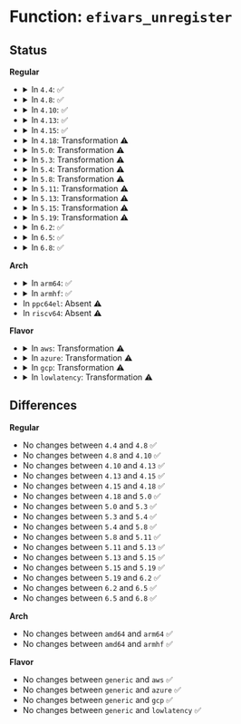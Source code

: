 # Function: <code>efivars_unregister</code>

## Status
<b>Regular</b>
<ul>
<li>
<details>
<summary>In <code>4.4</code>: ✅</summary>

```c
int efivars_unregister(struct efivars *efivars);
```

**Collision:** Unique Global

**Inline:** No

**Transformation:** False

**Instances:**

```
In drivers/firmware/efi/vars.c (ffffffff816d0ed0)
Location: drivers/firmware/efi/vars.c:1141
Inline: False
```
**Symbols:**

```
ffffffff816d0ed0-ffffffff816d0f10: efivars_unregister (STB_GLOBAL)
```
</details>
</li>
<li>
<details>
<summary>In <code>4.8</code>: ✅</summary>

```c
int efivars_unregister(struct efivars *efivars);
```

**Collision:** Unique Global

**Inline:** No

**Transformation:** False

**Instances:**

```
In drivers/firmware/efi/vars.c (ffffffff817340e0)
Location: drivers/firmware/efi/vars.c:1132
Inline: False
```
**Symbols:**

```
ffffffff817340e0-ffffffff81734120: efivars_unregister (STB_GLOBAL)
```
</details>
</li>
<li>
<details>
<summary>In <code>4.10</code>: ✅</summary>

```c
int efivars_unregister(struct efivars *efivars);
```

**Collision:** Unique Global

**Inline:** No

**Transformation:** False

**Instances:**

```
In drivers/firmware/efi/vars.c (ffffffff81767270)
Location: drivers/firmware/efi/vars.c:1161
Inline: False
```
**Symbols:**

```
ffffffff81767270-ffffffff817672ed: efivars_unregister (STB_GLOBAL)
```
</details>
</li>
<li>
<details>
<summary>In <code>4.13</code>: ✅</summary>

```c
int efivars_unregister(struct efivars *efivars);
```

**Collision:** Unique Global

**Inline:** No

**Transformation:** False

**Instances:**

```
In drivers/firmware/efi/vars.c (ffffffff81785b50)
Location: drivers/firmware/efi/vars.c:1161
Inline: False
```
**Symbols:**

```
ffffffff81785b50-ffffffff81785bcd: efivars_unregister (STB_GLOBAL)
```
</details>
</li>
<li>
<details>
<summary>In <code>4.15</code>: ✅</summary>

```c
int efivars_unregister(struct efivars *efivars);
```

**Collision:** Unique Global

**Inline:** No

**Transformation:** False

**Instances:**

```
In drivers/firmware/efi/vars.c (ffffffff817fbf90)
Location: drivers/firmware/efi/vars.c:1161
Inline: False
```
**Symbols:**

```
ffffffff817fbf90-ffffffff817fc00d: efivars_unregister (STB_GLOBAL)
```
</details>
</li>
<li>
<details>
<summary>In <code>4.18</code>: Transformation ⚠️</summary>

```c
int efivars_unregister(struct efivars *efivars);
```

**Collision:** Unique Global

**Inline:** No

**Transformation:** True

**Instances:**

```
In drivers/firmware/efi/vars.c (0)
Location: drivers/firmware/efi/vars.c:1161
Inline: False
Direct callers:
  - drivers/firmware/efi/efi.c:efisubsys_init
```
**Symbols:**

```
ffffffff81846685-ffffffff818466b7: efivars_unregister.cold.13 (STB_LOCAL)
ffffffff818454c0-ffffffff81845519: efivars_unregister (STB_GLOBAL)
```
</details>
</li>
<li>
<details>
<summary>In <code>5.0</code>: Transformation ⚠️</summary>

```c
int efivars_unregister(struct efivars *efivars);
```

**Collision:** Unique Global

**Inline:** No

**Transformation:** True

**Instances:**

```
In drivers/firmware/efi/vars.c (0)
Location: drivers/firmware/efi/vars.c:1218
Inline: False
Direct callers:
  - drivers/firmware/efi/efi.c:efisubsys_init
```
**Symbols:**

```
ffffffff818728e1-ffffffff81872913: efivars_unregister.cold.13 (STB_LOCAL)
ffffffff81871610-ffffffff81871669: efivars_unregister (STB_GLOBAL)
```
</details>
</li>
<li>
<details>
<summary>In <code>5.3</code>: Transformation ⚠️</summary>

```c
int efivars_unregister(struct efivars *efivars);
```

**Collision:** Unique Global

**Inline:** No

**Transformation:** True

**Instances:**

```
In drivers/firmware/efi/vars.c (0)
Location: drivers/firmware/efi/vars.c:1205
Inline: False
Direct callers:
  - drivers/firmware/efi/efi.c:efisubsys_init
```
**Symbols:**

```
ffffffff818b6ac1-ffffffff818b6af4: efivars_unregister.cold (STB_LOCAL)
ffffffff818b5940-ffffffff818b599d: efivars_unregister (STB_GLOBAL)
```
</details>
</li>
<li>
<details>
<summary>In <code>5.4</code>: Transformation ⚠️</summary>

```c
int efivars_unregister(struct efivars *efivars);
```

**Collision:** Unique Global

**Inline:** No

**Transformation:** True

**Instances:**

```
In drivers/firmware/efi/vars.c (0)
Location: drivers/firmware/efi/vars.c:1205
Inline: False
Direct callers:
  - drivers/firmware/efi/efi.c:efisubsys_init
```
**Symbols:**

```
ffffffff818e9421-ffffffff818e9454: efivars_unregister.cold (STB_LOCAL)
ffffffff818e82a0-ffffffff818e82fd: efivars_unregister (STB_GLOBAL)
```
</details>
</li>
<li>
<details>
<summary>In <code>5.8</code>: Transformation ⚠️</summary>

```c
int efivars_unregister(struct efivars *efivars);
```

**Collision:** Unique Global

**Inline:** No

**Transformation:** True

**Instances:**

```
In drivers/firmware/efi/vars.c (0)
Location: drivers/firmware/efi/vars.c:1205
Inline: False
Direct callers:
  - drivers/firmware/efi/efi.c:efisubsys_init
```
**Symbols:**

```
ffffffff819bc856-ffffffff819bc889: efivars_unregister.cold (STB_LOCAL)
ffffffff819bb970-ffffffff819bb9cd: efivars_unregister (STB_GLOBAL)
```
</details>
</li>
<li>
<details>
<summary>In <code>5.11</code>: Transformation ⚠️</summary>

```c
int efivars_unregister(struct efivars *efivars);
```

**Collision:** Unique Global

**Inline:** No

**Transformation:** True

**Instances:**

```
In drivers/firmware/efi/vars.c (0)
Location: drivers/firmware/efi/vars.c:1187
Inline: False
Direct callers:
  - drivers/firmware/efi/efi.c:efisubsys_init
```
**Symbols:**

```
ffffffff81c2b757-ffffffff81c2b78a: efivars_unregister.cold (STB_LOCAL)
ffffffff819bdb00-ffffffff819bdb5d: efivars_unregister (STB_GLOBAL)
```
</details>
</li>
<li>
<details>
<summary>In <code>5.13</code>: Transformation ⚠️</summary>

```c
int efivars_unregister(struct efivars *efivars);
```

**Collision:** Unique Global

**Inline:** No

**Transformation:** True

**Instances:**

```
In drivers/firmware/efi/vars.c (0)
Location: drivers/firmware/efi/vars.c:1187
Inline: False
Direct callers:
  - drivers/firmware/efi/efi.c:efisubsys_init
```
**Symbols:**

```
ffffffff81c1dbf0-ffffffff81c1dc23: efivars_unregister.cold (STB_LOCAL)
ffffffff819a2170-ffffffff819a21cd: efivars_unregister (STB_GLOBAL)
```
</details>
</li>
<li>
<details>
<summary>In <code>5.15</code>: Transformation ⚠️</summary>

```c
int efivars_unregister(struct efivars *efivars);
```

**Collision:** Unique Global

**Inline:** No

**Transformation:** True

**Instances:**

```
In drivers/firmware/efi/vars.c (0)
Location: drivers/firmware/efi/vars.c:1190
Inline: False
Direct callers:
  - drivers/firmware/efi/efi.c:efisubsys_init
```
**Symbols:**

```
ffffffff81d2f0a2-ffffffff81d2f0d5: efivars_unregister.cold (STB_LOCAL)
ffffffff81a4f0b0-ffffffff81a4f10d: efivars_unregister (STB_GLOBAL)
```
</details>
</li>
<li>
<details>
<summary>In <code>5.19</code>: Transformation ⚠️</summary>

```c
int efivars_unregister(struct efivars *efivars);
```

**Collision:** Unique Global

**Inline:** No

**Transformation:** True

**Instances:**

```
In drivers/firmware/efi/vars.c (0)
Location: drivers/firmware/efi/vars.c:1190
Inline: False
Direct callers:
  - drivers/firmware/efi/efi.c:efisubsys_init
```
**Symbols:**

```
ffffffff81efb544-ffffffff81efb56f: efivars_unregister.cold (STB_LOCAL)
ffffffff81bbddc0-ffffffff81bbde1f: efivars_unregister (STB_GLOBAL)
```
</details>
</li>
<li>
<details>
<summary>In <code>6.2</code>: ✅</summary>

```c
int efivars_unregister(struct efivars *efivars);
```

**Collision:** Unique Global

**Inline:** No

**Transformation:** False

**Instances:**

```
In drivers/firmware/efi/vars.c (ffffffff81d635e0)
Location: drivers/firmware/efi/vars.c:92
Inline: False
Direct callers:
  - drivers/firmware/efi/efi.c:efisubsys_init
```
**Symbols:**

```
ffffffff81d635e0-ffffffff81d6365e: efivars_unregister (STB_GLOBAL)
```
</details>
</li>
<li>
<details>
<summary>In <code>6.5</code>: ✅</summary>

```c
int efivars_unregister(struct efivars *efivars);
```

**Collision:** Unique Global

**Inline:** No

**Transformation:** False

**Instances:**

```
In drivers/firmware/efi/vars.c (ffffffff81dce720)
Location: drivers/firmware/efi/vars.c:96
Inline: False
Direct callers:
  - drivers/firmware/efi/efi.c:efisubsys_init
```
**Symbols:**

```
ffffffff81dce720-ffffffff81dce79e: efivars_unregister (STB_GLOBAL)
```
</details>
</li>
<li>
<details>
<summary>In <code>6.8</code>: ✅</summary>

```c
int efivars_unregister(struct efivars *efivars);
```

**Collision:** Unique Global

**Inline:** No

**Transformation:** False

**Instances:**

```
In drivers/firmware/efi/vars.c (ffffffff81e87450)
Location: drivers/firmware/efi/vars.c:104
Inline: False
Direct callers:
  - drivers/firmware/efi/efi.c:efisubsys_init
  - drivers/firmware/efi/efi.c:efivars_generic_ops_unregister
```
**Symbols:**

```
ffffffff81e87450-ffffffff81e874ce: efivars_unregister (STB_GLOBAL)
```
</details>
</li>
</ul>
<b>Arch</b>
<ul>
<li>
<details>
<summary>In <code>arm64</code>: ✅</summary>

```c
int efivars_unregister(struct efivars *efivars);
```

**Collision:** Unique Global

**Inline:** No

**Transformation:** False

**Instances:**

```
In drivers/firmware/efi/vars.c (ffff800010b5b500)
Location: drivers/firmware/efi/vars.c:1205
Inline: False
Direct callers:
  - drivers/firmware/efi/efi.c:efisubsys_init
```
**Symbols:**

```
ffff800010b5b500-ffff800010b5b598: efivars_unregister (STB_GLOBAL)
```
</details>
</li>
<li>
<details>
<summary>In <code>armhf</code>: ✅</summary>

```c
int efivars_unregister(struct efivars *efivars);
```

**Collision:** Unique Global

**Inline:** No

**Transformation:** False

**Instances:**

```
In drivers/firmware/efi/vars.c (c0c3c090)
Location: drivers/firmware/efi/vars.c:1205
Inline: False
Direct callers:
  - drivers/firmware/efi/efi.c:efisubsys_init
```
**Symbols:**

```
c0c3c090-c0c3c120: efivars_unregister (STB_GLOBAL)
```
</details>
</li>
<li>
In <code>ppc64el</code>: Absent ⚠️
</li>
<li>
In <code>riscv64</code>: Absent ⚠️
</li>
</ul>
<b>Flavor</b>
<ul>
<li>
<details>
<summary>In <code>aws</code>: Transformation ⚠️</summary>

```c
int efivars_unregister(struct efivars *efivars);
```

**Collision:** Unique Global

**Inline:** No

**Transformation:** True

**Instances:**

```
In drivers/firmware/efi/vars.c (0)
Location: drivers/firmware/efi/vars.c:1205
Inline: False
Direct callers:
  - drivers/firmware/efi/efi.c:efisubsys_init
```
**Symbols:**

```
ffffffff8188c1a1-ffffffff8188c1d4: efivars_unregister.cold (STB_LOCAL)
ffffffff8188b020-ffffffff8188b07d: efivars_unregister (STB_GLOBAL)
```
</details>
</li>
<li>
<details>
<summary>In <code>azure</code>: Transformation ⚠️</summary>

```c
int efivars_unregister(struct efivars *efivars);
```

**Collision:** Unique Global

**Inline:** No

**Transformation:** True

**Instances:**

```
In drivers/firmware/efi/vars.c (0)
Location: drivers/firmware/efi/vars.c:1205
Inline: False
Direct callers:
  - drivers/firmware/efi/efi.c:efisubsys_init
```
**Symbols:**

```
ffffffff81843b21-ffffffff81843b54: efivars_unregister.cold (STB_LOCAL)
ffffffff818429a0-ffffffff818429fd: efivars_unregister (STB_GLOBAL)
```
</details>
</li>
<li>
<details>
<summary>In <code>gcp</code>: Transformation ⚠️</summary>

```c
int efivars_unregister(struct efivars *efivars);
```

**Collision:** Unique Global

**Inline:** No

**Transformation:** True

**Instances:**

```
In drivers/firmware/efi/vars.c (0)
Location: drivers/firmware/efi/vars.c:1205
Inline: False
Direct callers:
  - drivers/firmware/efi/efi.c:efisubsys_init
```
**Symbols:**

```
ffffffff818de281-ffffffff818de2b4: efivars_unregister.cold (STB_LOCAL)
ffffffff818dd100-ffffffff818dd15d: efivars_unregister (STB_GLOBAL)
```
</details>
</li>
<li>
<details>
<summary>In <code>lowlatency</code>: Transformation ⚠️</summary>

```c
int efivars_unregister(struct efivars *efivars);
```

**Collision:** Unique Global

**Inline:** No

**Transformation:** True

**Instances:**

```
In drivers/firmware/efi/vars.c (0)
Location: drivers/firmware/efi/vars.c:1205
Inline: False
Direct callers:
  - drivers/firmware/efi/efi.c:efisubsys_init
```
**Symbols:**

```
ffffffff818fad91-ffffffff818fadc4: efivars_unregister.cold (STB_LOCAL)
ffffffff818f9c10-ffffffff818f9c6d: efivars_unregister (STB_GLOBAL)
```
</details>
</li>
</ul>

## Differences
<b>Regular</b>
<ul>
<li>
No changes between <code>4.4</code> and <code>4.8</code> ✅
</li>
<li>
No changes between <code>4.8</code> and <code>4.10</code> ✅
</li>
<li>
No changes between <code>4.10</code> and <code>4.13</code> ✅
</li>
<li>
No changes between <code>4.13</code> and <code>4.15</code> ✅
</li>
<li>
No changes between <code>4.15</code> and <code>4.18</code> ✅
</li>
<li>
No changes between <code>4.18</code> and <code>5.0</code> ✅
</li>
<li>
No changes between <code>5.0</code> and <code>5.3</code> ✅
</li>
<li>
No changes between <code>5.3</code> and <code>5.4</code> ✅
</li>
<li>
No changes between <code>5.4</code> and <code>5.8</code> ✅
</li>
<li>
No changes between <code>5.8</code> and <code>5.11</code> ✅
</li>
<li>
No changes between <code>5.11</code> and <code>5.13</code> ✅
</li>
<li>
No changes between <code>5.13</code> and <code>5.15</code> ✅
</li>
<li>
No changes between <code>5.15</code> and <code>5.19</code> ✅
</li>
<li>
No changes between <code>5.19</code> and <code>6.2</code> ✅
</li>
<li>
No changes between <code>6.2</code> and <code>6.5</code> ✅
</li>
<li>
No changes between <code>6.5</code> and <code>6.8</code> ✅
</li>
</ul>
<b>Arch</b>
<ul>
<li>
No changes between <code>amd64</code> and <code>arm64</code> ✅
</li>
<li>
No changes between <code>amd64</code> and <code>armhf</code> ✅
</li>
</ul>
<b>Flavor</b>
<ul>
<li>
No changes between <code>generic</code> and <code>aws</code> ✅
</li>
<li>
No changes between <code>generic</code> and <code>azure</code> ✅
</li>
<li>
No changes between <code>generic</code> and <code>gcp</code> ✅
</li>
<li>
No changes between <code>generic</code> and <code>lowlatency</code> ✅
</li>
</ul>
